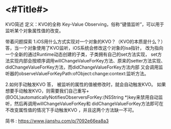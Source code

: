 #  <#Title#>

KVO简述
定义：KVO的全称 Key-Value Observing，俗称“键值监听”，可以用于监听某个对象属性值的改变。

带着问题探索
1.iOS用什么方式实现对一个对象的KVO？（KVO的本质是什么？）
答，当一个对象使用了KVO监听，iOS系统会修改这个对象的isa指针， 改为指向一个全新的通过Runtime动态创建的子类，子类拥有自己的set方法实现， set方法实现内部会按顺序调用willChangeValueForKey方法、原来的setter方法实现、 didChangeValueForKey方法，而didChangeValueForKey方法内部 又会调用监听器的observeValueForKeyPath:ofObject:change:context:监听方法。

 
2.如何手动触发KVO
答， 被监听的属性的值被修改时，就会自动触发KVO。
如果想要手动触发KVO，则需要我们自己重写+(BOOL)automaticallyNotifiesObserversForKey:(NSString *)key来禁用自动监听，然后再调用willChangeValueForKey和
didChangeValueForKey方法即可在不改变属性值的情况下手动触发KVO
，并且这两个方法缺一不可。

简书 : https://www.jianshu.com/p/7092e66ea8a3

